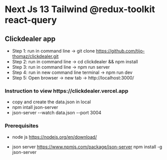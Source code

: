 <h1> Next Js 13 Tailwind @redux-toolkit react-query </h1>
<h2> Clickdealer app </h2>


- Step 1:  run in command line ->    git clone https://github.com/tijo-thomaz/clickdealer.git
- Step 2:  run in command line ->  cd clickdealer &&   npm install
- Step 3:  run in command line ->    npm run server
- Step 4:  run in new command line terminal ->    npm run dev
- Step 5:  Open browser -> new tab -> http://localhost:3000/ 

<h3>Instruction to view https://clickdealer.vercel.app </h3>

 - copy and create the data.json in local 
 - npm intall json-server 
 - json-server --watch data.json --port 3004


<h3>Prerequisites</h3>

 -  node js https://nodejs.org/en/download/
 
 -  json server https://www.npmjs.com/package/json-server npm install -g json-server
